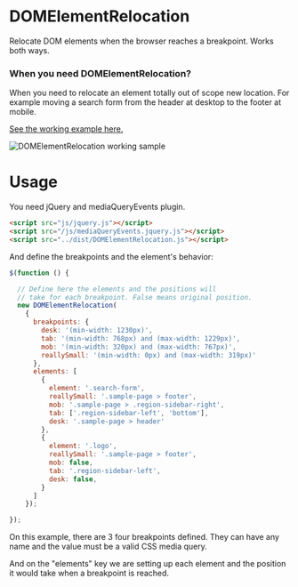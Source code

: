 # DOMElementRelocation

Relocate DOM elements when the browser reaches a breakpoint.
Works both ways.

### When you need DOMElementRelocation?
When you need to relocate an element totally out of scope new location. For example moving a search form from the header at desktop to the footer at mobile.

[See the working example here.](https://frontid.github.io/DOMElementRelocation/)

![DOMElementRelocation working sample](https://github.com/frontid/DOMElementRelocation/blob/gh-pages/img/sample.gif "Sample")

# Usage

You need jQuery and mediaQueryEvents plugin.
 
```html
<script src="js/jquery.js"></script>
<script src="/js/mediaQueryEvents.jquery.js"></script>
<script src="../dist/DOMElementRelocation.js"></script>
```

And define the breakpoints and the element's behavior:

```javascript
$(function () {

  // Define here the elements and the positions will
  // take for each breakpoint. False means original position.
  new DOMElementRelocation(
    {
      breakpoints: {
        desk: '(min-width: 1230px)',
        tab: '(min-width: 768px) and (max-width: 1229px)',
        mob: '(min-width: 320px) and (max-width: 767px)',
        reallySmall: '(min-width: 0px) and (max-width: 319px)'
      },
      elements: [
        {
          element: '.search-form',
          reallySmall: '.sample-page > footer',
          mob: '.sample-page > .region-sidebar-right',
          tab: ['.region-sidebar-left', 'bottom'],
          desk: '.sample-page > header'
        },
        {
          element: '.logo',
          reallySmall: '.sample-page > footer',
          mob: false,
          tab: '.region-sidebar-left',
          desk: false,
        }
      ]
    });

});
```
On this example, there are 3 four breakpoints defined. They can have any name and the value must be a valid CSS media query.

And on the "elements" key we are setting up each element and the position it would take when a breakpoint is reached.
